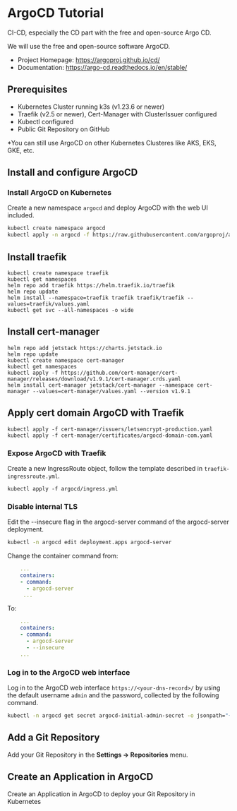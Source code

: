 # ArgoCD Tutorial
CI-CD, especially the CD part with the free and open-source Argo CD. 

We will use the free and open-source software ArgoCD.

- Project Homepage: https://argoproj.github.io/cd/
- Documentation: https://argo-cd.readthedocs.io/en/stable/

## Prerequisites

- Kubernetes Cluster running k3s (v1.23.6 or newer)
- Traefik (v2.5 or newer), Cert-Manager with ClusterIssuer configured
- Kubectl configured
- Public Git Repository on GitHub

*You can still use ArgoCD on other Kubernetes Clusteres like AKS, EKS, GKE, etc.

## Install and configure ArgoCD

### Install ArgoCD on Kubernetes

Create a new namespace `argocd` and deploy ArgoCD with the web UI included.

```bash
kubectl create namespace argocd
kubectl apply -n argocd -f https://raw.githubusercontent.com/argoproj/argo-cd/stable/manifests/install.yaml
```
## Install traefik
```
kubectl create namespace traefik
kubectl get namespaces
helm repo add traefik https://helm.traefik.io/traefik
helm repo update
helm install --namespace=traefik traefik traefik/traefik --values=traefik/values.yaml
kubectl get svc --all-namespaces -o wide
```
## Install cert-manager
```
helm repo add jetstack https://charts.jetstack.io
helm repo update
kubectl create namespace cert-manager
kubectl get namespaces
kubectl apply -f https://github.com/cert-manager/cert-manager/releases/download/v1.9.1/cert-manager.crds.yaml
helm install cert-manager jetstack/cert-manager --namespace cert-manager --values=cert-manager/values.yaml --version v1.9.1
```
## Apply cert domain ArgoCD with Traefik
```
kubectl apply -f cert-manager/issuers/letsencrypt-production.yaml
kubectl apply -f cert-manager/certificates/argocd-domain-com.yaml
```
### Expose ArgoCD with Traefik

Create a new IngressRoute object, follow the template described in `traefik-ingressroute.yml`.
```
kubectl apply -f argocd/ingress.yml

```

### Disable internal TLS

Edit the --insecure flag in the argocd-server command of the argocd-server deployment.

```bash
kubectl -n argocd edit deployment.apps argocd-server
```

Change the container command from:
```yml
    ...
    containers:
    - command:
      - argocd-server
     ...
```

To:
```yml
    ...
    containers:
    - command:
      - argocd-server
      - --insecure      
    ...
```

### Log in to the ArgoCD web interface

Log in to the ArgoCD web interface `https://<your-dns-record>/` by using the default username `admin` and the password, collected by the following command.

```bash
kubectl -n argocd get secret argocd-initial-admin-secret -o jsonpath="{.data.password}" | base64 -d
```

## Add a Git Repository

Add your Git Repository in the **Settings -> Repositories** menu.

## Create an Application in ArgoCD

Create an Application in ArgoCD to deploy your Git Repository in Kubernetes
